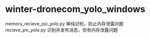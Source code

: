 # winter-dronecom_yolo_windows
memory_recieve_pic_yolo.py 单纯识别，防止内存泄露问题
recieve_pic_yolo.py 识别并发布消息，但有内存泄露问题
